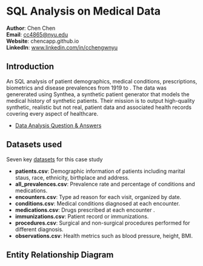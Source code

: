 # SQL Analysis on Medical Data

**Author**: Chen Chen <br />
**Email**: cc4865@nyu.edu <br />
**Website**: chencapp.github.io <br />
**LinkedIn**: www.linkedin.com/in/cchengwnyu <br />

## Introduction
An SQL analysis of patient demographics, medical conditions, prescriptions, biometrics and disease prevalences from 1919 to .  The data was genererated using Synthea, a synthetic patient generator that models the medical history of synthetic patients. Their mission is to output high-quality synthetic, realistic but not real, patient data and associated health records covering every aspect of healthcare. 

* [Data Analysis Question & Answers](https://github.com/jchen9619/SQL-Analysis-on-Medical-Data/blob/main/Q%26A_Analysis.md)

## Datasets used
Seven key [datasets](https://github.com/jchen9619/SQL-Analysis-on-Medical-Data/tree/main/data/csv) for this case study
- <strong>patients.csv</strong>: Demographic information of patients including marital staus, race, ethnicity, birthplace and address.
- <strong>all_prevalences.csv</strong>: Prevalence rate and percentage of conditions and medications.
- <strong>encounters.csv</strong>: Type ad reason for each visit, organized by date.
- <strong>conditions.csv</strong>: Medical conditions diagnosed at each encounter.
- <strong>medications.csv</strong>: Drugs prescribed at each encounter .
- <strong>immunizations.csv</strong>: Patient record or immunizations.
- <strong>procedures.csv</strong>: Surgical and non-surgical procedures performed for different diagnosis.
- <strong>observations.csv</strong>: Health metrics such as blood pressure, height, BMI.

## Entity Relationship Diagram
